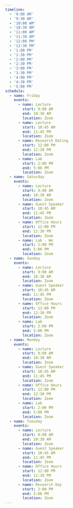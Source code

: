 ```yaml
---
timeline:
  - '9:00 AM'
  - '9:30 AM'
  - '10:00 AM'
  - '10:30 AM'
  - '11:00 AM'
  - '11:30 AM'
  - '12:00 PM'
  - '12:30 PM'
  - '1:00 PM'
  - '1:30 PM'
  - '2:00 PM'
  - '2:30 PM'
  - '3:00 PM'
  - '3:30 PM'
  - '4:00 PM'
  - '4:30 PM'
  - '5:00 PM'
schedule:
  - name: Friday
    events:
      - name: Lecture
        start: 9:00 AM
        end: 10:30 AM
        location: Zoom
      - name: Lecture
        start: 10:45 AM
        end: 11:45 PM
        location: Zoom
      - name: Research Dating
        start: 12:00 PM
        end: 12:30 PM
        location: Zoom
      - name: Lab
        start: 2:00 PM
        end: 5:00 PM
        location: Zoom
  - name: Saturday
    events:
      - name: Lecture
        start: 9:00 AM
        end: 10:30 AM
        location: Zoom
      - name: Guest Speaker
        start: 10:45 AM
        end: 11:45 PM
        location: Zoom
      - name: Office Hours
        start: 12:00 PM
        end: 12:30 PM
        location: Zoom
      - name: Lab - We
        start: 2:00 PM
        end: 5:00 PM
        location: Zoom
  - name: Sunday
    events:
      - name: Lecture
        start: 9:00 AM
        end: 10:30 AM
        location: Zoom
      - name: Guest Speaker
        start: 10:45 AM
        end: 11:45 PM
        location: Zoom
      - name: Office Hours
        start: 12:00 PM
        end: 12:30 PM
        location: Zoom
      - name: Lab
        start: 2:00 PM
        end: 5:00 PM
        location: Zoom
  - name: Monday
    events:
      - name: Lecture
        start: 9:00 AM
        end: 10:30 AM
        location: Zoom
      - name: Guest Speaker
        start: 10:45 AM
        end: 11:45 PM
        location: Zoom
      - name: Office Hours
        start: 12:00 PM
        end: 12:30 PM
        location: Zoom
      - name: Lab
        start: 2:00 PM
        end: 5:00 PM
        location: Zoom
  - name: Tuesday
    events:
      - name: Lecture
        start: 9:00 AM
        end: 10:30 AM
        location: Zoom
      - name: Guest Speaker
        start: 10:45 AM
        end: 11:45 PM
        location: Zoom
      - name: Office Hours
        start: 12:00 PM
        end: 12:30 PM
        location: Zoom
      - name: Research Day
        start: 2:00 PM
        end: 5:00 PM
        location: Zoom
---
```

